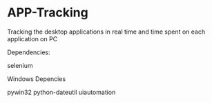 # APP-Tracking
Tracking the desktop applications in real time and time spent on each application on PC

Dependencies:

selenium

Windows Depencies

pywin32
python-dateutil
uiautomation
